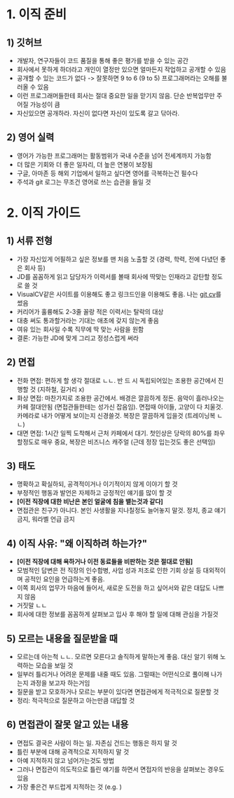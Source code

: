 # 1. 이직 준비

## 1) 깃허브

- 개발자, 연구자들이 코드 품질을 통해 좋은 평가를 받을 수 있는 공간
- 회사에서 못하게 하더라고 개인이 열정만 있으면 얼마든지 작업하고 공개할 수 있음
- 공개할 수 있는 코드가 없다 -> 잘못하면 9 to 6 (9 to 5) 프로그래머라는 오해를 불러올 수 있음
- 이런 프로그래머들한테 회사는 절대 중요한 일을 맏기지 않음. 단순 반복업무만 주어질 가능성이 큼
- 자신있으면 공개하라. 자신이 없다면 자신이 있도록 갈고 닦아라. 


## 2) 영어 실력

- 영어가 가능한 프로그래머는 활동범위가 국내 수준을 넘어 전세계까지 가능함
- 더 많은 기회와 더 좋은 일자리, 더 높은 연봉이 보장됨
- 구글, 아마존 등 해외 기업에서 일하고 싶다면 영어를 극복하는건 필수다
- 주석과 git 로그는 무조건 영어로 쓰는 습관을 들일 것


# 2. 이직 가이드

## 1) 서류 전형

- 가장 자신있게 어필하고 싶은 정보를 맨 처음 노출할 것 (경력, 학력, 전에 다녔던 좋은 회사 등)
- JD를 꼼꼼하게 읽고 담당자가 이력서를 볼때 회사에 딱맞는 인재라고 감탄할 정도로 쓸 것
- VisualCV같은 사이트를 이용해도 좋고 링크드인을 이용해도 좋음. 나는 [git cv](https://jeiyoon.github.io/)를 썼음
- 커리어가 훌륭해도 2-3줄 꼴랑 적은 이력서는 탈락의 대상
- 대충 써도 통과할거라는 기대는 애초에 갖지 않는게 좋음
- 여유 있는 회사일 수록 직무에 딱 맞는 사람을 원함
- 결론: 가능한 JD에 맞게 그리고 정성스럽게 써라


## 2) 면접

- 전화 면접: 편하게 할 생각 절대로 ㄴㄴ. 반 드 시 독립되어있는 조용한 공간에서 진행할 것 (지하철, 길거리 x)
- 화상 면접: 마찬가지로 조용한 공간에서. 배경은 깔끔하게 정돈. 음악이 흘러나오는 카페 절대안됨 (면접관들한테는 성가신 잡음임). 면접때 아이들, 고양이 다 치울것. 카메라로 내가 어떻게 보이는지 신경쓸것. 복장은 깔끔하게 입을것 (트레이닝복 ㄴㄴ)
- 대면 면접: 1시간 일찍 도착해서 근처 카페에서 대기. 첫인상은 당락의 80%를 좌우할정도로 매우 중요, 복장은 비즈니스 캐주얼 (근데 정장 입는것도 좋은 선택임)


## 3) 태도

- 명확하고 확실하되, 공격적이거나 이기적이지 않게 이야기 할 것
- 부정적인 행동과 발언은 자제하고 긍정적인 얘기를 많이 할 것
- **\[이전 직장에 대한 비난은 본인 얼굴에 침을 뱉는것과 같다\]**
- 면접관은 친구가 아니다. 본인 사생활을 지나칠정도 늘어놓지 말것. 정치, 종교 얘기 금지, 워라벨 언급 금지


## 4) 이직 사유: "왜 이직하려 하는가?"

- **\[이전 직장에 대해 욕하거나 이전 동료들을 비판하는 것은 절대로 안됨\]**
- 모범적인 답변은 전 직장의 인수합병, 사업 성과 저조로 인한 기회 상실 등 대외적이며 공적인 요인을 언급하는게 좋음.
- 이쪽 회사의 업무가 마음에 들어서, 새로운 도전을 하고 싶어서와 같은 대답도 나쁘지 않음
- 거짓말 ㄴㄴ
- 회사에 대한 정보를 꼼꼼하게 살펴보고 입사 후 해야 할 일에 대해 관심을 가질것


## 5) 모르는 내용을 질문받을 때

- 모르는데 아는척 ㄴㄴ. 모르면 모른다고 솔직하게 말하는게 좋음. 대신 알기 위해 노력하는 모습을 보일 것
- 일부러 틀리거나 어려운 문제를 내줄 때도 있음. 그럴때는 어떤식으로 풀이해 나가는지 과정을 보고자 하는거임
- 질문을 받고 모호하거나 모르는 부분이 있다면 면접관에게 적극적으로 질문할 것
- 정리: 적극적으로 질문하고 아는만큼 대답할 것


## 6) 면접관이 잘못 알고 있는 내용

- 면접도 결국은 사람이 하는 일. 자존심 건드는 행동은 하지 말 것
- 틀린 부분에 대해 공격적으로 지적하지 말 것
- 아예 지적하지 않고 넘어가는것도 방법
- 그러나 면접관이 의도적으로 틀린 얘기를 하면서 면접자의 반응을 살펴보는 경우도 있음
- 가장 좋은건 부드럽게 지적하는 것
(e.g. )
